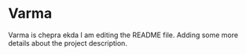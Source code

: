 # Varma
Varma is chepra ekda
I am editing the README file. Adding some more details about the project description.
